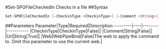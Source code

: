 #Set-SPOFileCheckedIn
Checks in a file
##Syntax
```powershell
Set-SPOFileCheckedIn [-CheckinType <CheckinType>] [-Comment <String>] [-Web <WebPipeBind>] -Url <String>
```


##Parameters
Parameter|Type|Required|Description
---------|----|--------|-----------
|CheckinType|CheckinType|False||
|Comment|String|False||
|Url|String|True||
|Web|WebPipeBind|False|The web to apply the command to. Omit this parameter to use the current web.|
